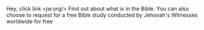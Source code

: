 Hey, click link <jw.org/>
 Find out about what is in the Bible. 
 You can also choose to request for a free Bible study conducted by  Jehovah's Witnesses worldwide for free
